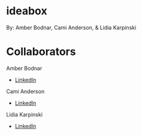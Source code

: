 # ideabox

By: Amber Bodnar, Cami Anderson, & Lidia Karpinski

# Collaborators 

Amber Bodnar
* [LinkedIn](https://www.linkedin.com/in/amberbodnar/)

Cami Anderson 
* [LinkedIn](https://www.linkedin.com/in/camianderson/)

Lidia Karpinski 
* [LinkedIn](https://www.linkedin.com/in/lidia-karpinski)
